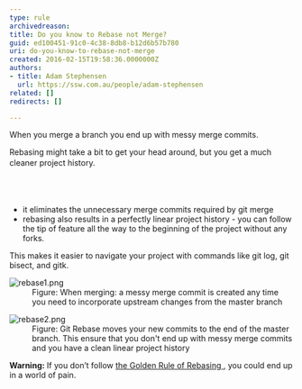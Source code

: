 ```yaml
---
type: rule
archivedreason: 
title: Do you know to Rebase not Merge?
guid: ed100451-91c0-4c38-8db8-b12d6b57b780
uri: do-you-know-to-rebase-not-merge
created: 2016-02-15T19:58:36.0000000Z
authors:
- title: Adam Stephensen
  url: https://ssw.com.au/people/adam-stephensen
related: []
redirects: []

---
```



<p class="ssw15-rteElement-P">When you merge a branch you end up with messy merge commits.</p><p class="ssw15-rteElement-P">Rebasing might take a bit to get your head around, but&#160;you get a much cleaner project history.<span style="line-height&#58;1.6;">​</span></p>
<br><excerpt class='endintro'></excerpt><br>
<ul><li>it eliminates the unnecessary merge commits required by&#160;git merge<br></li><li>rebasing also results in a perfectly linear project history -&#160;you can follow the tip of&#160;feature&#160;all the way to the beginning of the project without any forks.</li></ul><p>This makes it easier to navigate your project with commands like&#160;git log,&#160;git bisect, and&#160;gitk.</p><dl class="image"><dt><img src="/PublishingImages/rebase1.png" alt="rebase1.png" /></dt><dd>Figure&#58; When merging&#58;&#160;a&#160;messy merge commit is created any time you need to incorporate upstream changes&#160;from the master branch</dd></dl> <dl class="image"><dt><img src="/PublishingImages/rebase2.png" alt="rebase2.png" /></dt><dd>Figure&#58; Git Rebase moves your new commits to the end of the master branch. This ensure that you don't end up with messy merge commits and you have a clean linear project history</dd></dl><p>
   <strong>Warning&#58;</strong>&#160;If you don’t follow <a href="/_layouts/15/FIXUPREDIRECT.ASPX?WebId=3dfc0e07-e23a-4cbb-aac2-e778b71166a2&amp;TermSetId=07da3ddf-0924-4cd2-a6d4-a4809ae20160&amp;TermId=cb4fd562-6c0a-418c-88c5-9af1b9451469">the&#160;Golden Rule of Rebasing </a>, you could end up in a world of pain.</p>​


